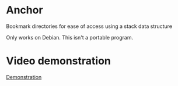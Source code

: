 # Anchor
Bookmark directories for ease of access using a stack data structure

Only works on Debian. This isn't a portable program.

# Video demonstration

[Demonstration](https://www.youtube.com/watch?v=<YouTube_video_ID>)
